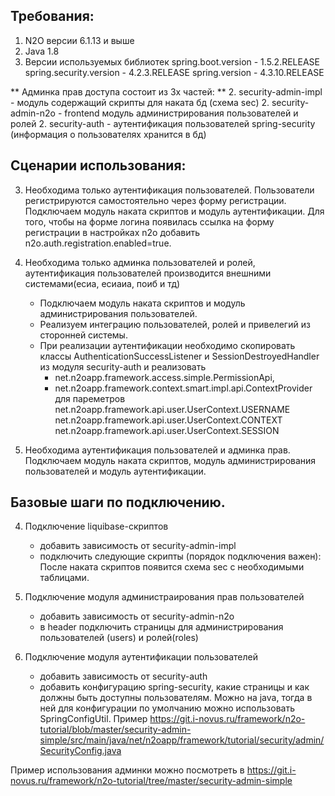 
## Требования:
1. N2O версии 6.1.13 и выше
1. Java 1.8
1. Версии используемых библиотек spring.boot.version - 1.5.2.RELEASE
        spring.security.version - 4.2.3.RELEASE
        spring.version - 4.3.10.RELEASE

** Админка прав доступа состоит из 3х частей: **
2. security-admin-impl - модуль содержащий скрипты для наката бд (схема sec)
2. security-admin-n2o - frontend модуль администрирования пользователей и ролей
2. security-auth - аутентификация пользователей spring-security (информация о пользователях хранится в бд)

## Сценарии использования:
3. Необходима только аутентификация пользователей. Пользователи регистрируются самостоятельно через форму регистрации.
    Подключаем модуль наката скриптов и модуль аутентификации. Для того, чтобы на форме логина появилась ссылка на форму регистрации
    в настройках n2o добавить n2o.auth.registration.enabled=true.

3. Необходима только админка пользователей и ролей, аутентификация пользователей производится внешними системами(есиа, есиаиа, поиб и тд)
    - Подключаем модуль наката скриптов и модуль администрирования пользователей.
    - Реализуем интеграцию пользователей, ролей и привелегий из сторонней системы.
    - При реализации аутентификации необходимо скопировать классы AuthenticationSuccessListener и SessionDestroyedHandler из модуля security-auth
    и реализовать
        - net.n2oapp.framework.access.simple.PermissionApi,
        - net.n2oapp.framework.context.smart.impl.api.ContextProvider для пареметров
            net.n2oapp.framework.api.user.UserContext.USERNAME
            net.n2oapp.framework.api.user.UserContext.CONTEXT
            net.n2oapp.framework.api.user.UserContext.SESSION

3. Необходима аутентификация пользователей и админка прав.
    Подключаем модуль наката скриптов, модуль администрирования пользователей и модуль аутентификации.

## Базовые шаги по подключению. 
4. Подключение liquibase-скриптов
    * добавить зависимость от security-admin-impl
    * подключить следующие скрипты (порядок подключения важен):
	    <include file="classpath*:/security/admin/db/normal/properties.xml"/>
        <include file="classpath*:/security/admin/db/normal/securityAdminBaseChangelog.xml"/>
    После наката скриптов появится схема sec с необходимыми таблицами.

4. Подключение модуля администраирования прав пользователей
    * добавить зависимость от security-admin-n2o
    * в header подключить страницы для администрирования пользователей (users) и ролей(roles)

4. Подключение модуля аутентификации пользователей
    * добавить зависимость от security-auth
    * добавить конфигурацию spring-security, какие страницы и как должны быть доступны пользователям. Можно на java, тогда в ней для конфигурации по умолчанию можно использовать SpringConfigUtil. Пример https://git.i-novus.ru/framework/n2o-tutorial/blob/master/security-admin-simple/src/main/java/net/n2oapp/framework/tutorial/security/admin/SecurityConfig.java


Пример использования админки можно посмотреть в https://git.i-novus.ru/framework/n2o-tutorial/tree/master/security-admin-simple


